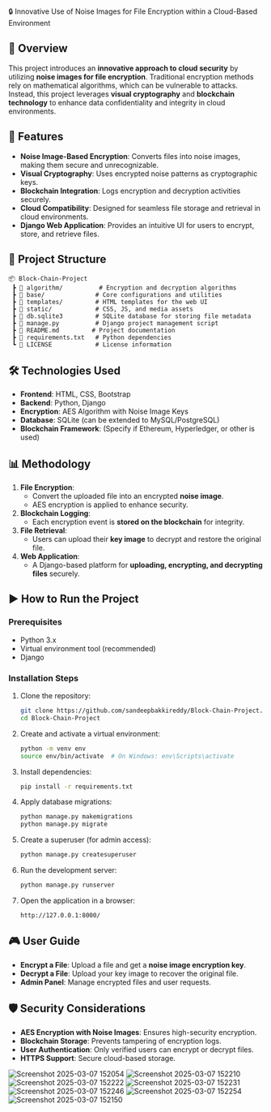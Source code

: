  🔒 Innovative Use of Noise Images for File Encryption within a Cloud-Based Environment

## 📌 Overview  
This project introduces an **innovative approach to cloud security** by utilizing **noise images for file encryption**. Traditional encryption methods rely on mathematical algorithms, which can be vulnerable to attacks. Instead, this project leverages **visual cryptography** and **blockchain technology** to enhance data confidentiality and integrity in cloud environments.  

## 🚀 Features  
- **Noise Image-Based Encryption**: Converts files into noise images, making them secure and unrecognizable.  
- **Visual Cryptography**: Uses encrypted noise patterns as cryptographic keys.  
- **Blockchain Integration**: Logs encryption and decryption activities securely.  
- **Cloud Compatibility**: Designed for seamless file storage and retrieval in cloud environments.  
- **Django Web Application**: Provides an intuitive UI for users to encrypt, store, and retrieve files.  

## 📂 Project Structure  
```
📦 Block-Chain-Project
 ┣ 📂 algorithm/          # Encryption and decryption algorithms
 ┣ 📂 base/              # Core configurations and utilities
 ┣ 📂 templates/         # HTML templates for the web UI
 ┣ 📂 static/            # CSS, JS, and media assets
 ┣ 📜 db.sqlite3         # SQLite database for storing file metadata
 ┣ 📜 manage.py          # Django project management script
 ┣ 📜 README.md         # Project documentation
 ┣ 📜 requirements.txt   # Python dependencies
 ┗ 📜 LICENSE            # License information
```

## 🛠️ Technologies Used  
- **Frontend**: HTML, CSS, Bootstrap  
- **Backend**: Python, Django  
- **Encryption**: AES Algorithm with Noise Image Keys  
- **Database**: SQLite (can be extended to MySQL/PostgreSQL)  
- **Blockchain Framework**: (Specify if Ethereum, Hyperledger, or other is used)  

## 📊 Methodology  
1. **File Encryption**:  
   - Convert the uploaded file into an encrypted **noise image**.  
   - AES encryption is applied to enhance security.  
2. **Blockchain Logging**:  
   - Each encryption event is **stored on the blockchain** for integrity.  
3. **File Retrieval**:  
   - Users can upload their **key image** to decrypt and restore the original file.  
4. **Web Application**:  
   - A Django-based platform for **uploading, encrypting, and decrypting files** securely.  

## ▶️ How to Run the Project  

### Prerequisites  
- Python 3.x  
- Virtual environment tool (recommended)  
- Django  

### Installation Steps  
1. Clone the repository:  
   ```sh
   git clone https://github.com/sandeepbakkireddy/Block-Chain-Project.git
   cd Block-Chain-Project
   ```
2. Create and activate a virtual environment:  
   ```sh
   python -m venv env
   source env/bin/activate  # On Windows: env\Scripts\activate
   ```
3. Install dependencies:  
   ```sh
   pip install -r requirements.txt
   ```
4. Apply database migrations:  
   ```sh
   python manage.py makemigrations
   python manage.py migrate
   ```
5. Create a superuser (for admin access):  
   ```sh
   python manage.py createsuperuser
   ```
6. Run the development server:  
   ```sh
   python manage.py runserver
   ```
7. Open the application in a browser:  
   ```
   http://127.0.0.1:8000/
   ```

## 🎮 User Guide  
- **Encrypt a File**: Upload a file and get a **noise image encryption key**.  
- **Decrypt a File**: Upload your key image to recover the original file.  
- **Admin Panel**: Manage encrypted files and user requests.  

## 🛡️ Security Considerations  
- **AES Encryption with Noise Images**: Ensures high-security encryption.  
- **Blockchain Storage**: Prevents tampering of encryption logs.  
- **User Authentication**: Only verified users can encrypt or decrypt files.  
- **HTTPS Support**: Secure cloud-based storage.  

![Screenshot 2025-03-07 152054](https://github.com/user-attachments/assets/2d88693e-f59a-461c-ac6b-610f77cfadda)
![Screenshot 2025-03-07 152210](https://github.com/user-attachments/assets/48b3e45e-aa22-4535-81ad-45230da0080b)
![Screenshot 2025-03-07 152222](https://github.com/user-attachments/assets/dc2ed3f3-8ab3-43e6-b6f1-fdf1662b7953)
![Screenshot 2025-03-07 152231](https://github.com/user-attachments/assets/709c54b9-341b-4b7e-82d5-6e6203373faa)
![Screenshot 2025-03-07 152246](https://github.com/user-attachments/assets/24afa84e-7c7d-4e84-aed2-9004094e0c14)
![Screenshot 2025-03-07 152254](https://github.com/user-attachments/assets/c07f1252-eecc-4793-ab8c-936e82f793fb)
![Screenshot 2025-03-07 152150](https://github.com/user-attachments/assets/c5fa856b-c6f9-4fdb-99ac-1c7f7c4fb037)
